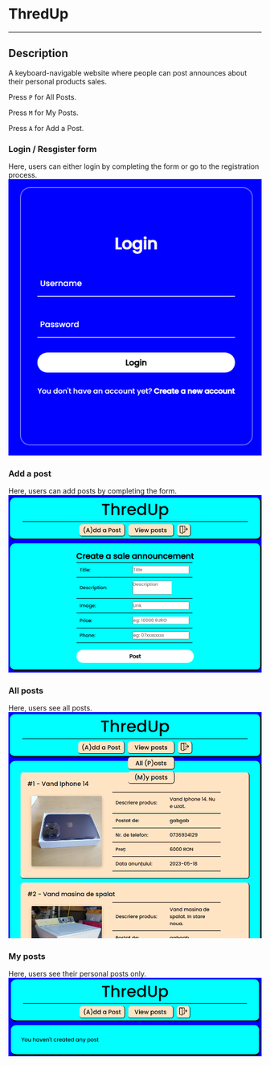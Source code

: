 # ThredUp

---
## Description
A keyboard-navigable website where people can post announces about their personal products sales.

Press `P` for All Posts.

Press `M` for My Posts.

Press `A` for Add a Post.

### Login / Resgister form
Here, users can either login by completing the form or go to the registration process.
<img src="pics/login.png" />

### Add a post
Here, users can add posts by completing the form.
<img src="pics/addpost.png" />

### All posts
Here, users see all posts.
<img src="pics/allposts.png" />

### My posts
Here, users see their personal posts only.
<img src="pics/myposts.png" />
